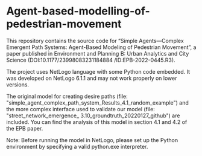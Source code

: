# Agent-based-modelling-of-pedestrian-movement
This repository contains the source code for “Simple Agents—Complex Emergent Path Systems: Agent-Based Modeling of Pedestrian Movement”, a paper published in Environment and Planning B: Urban Analytics and City Science (DOI:10.1177/23998083231184884 /ID:EPB-2022-0445.R3).

The project uses NetLogo language with some Python code embedded. It was developed on NetLogo 6.1.1 and may not work properly on lower versions.

The original model for creating desire paths (file: "simple_agent_complex_path_system_Results_4.1_random_example") and the more complex interface used to validate our model (file: "street_network_emergence_ 3.10_groundtruth_20220127_github") are included. You can find the analysis of this model in section 4.1 and 4.2 of the EPB paper.

Note: Before running the model in NetLogo, please set up the Python environment by specifying a valid python.exe interpreter.
